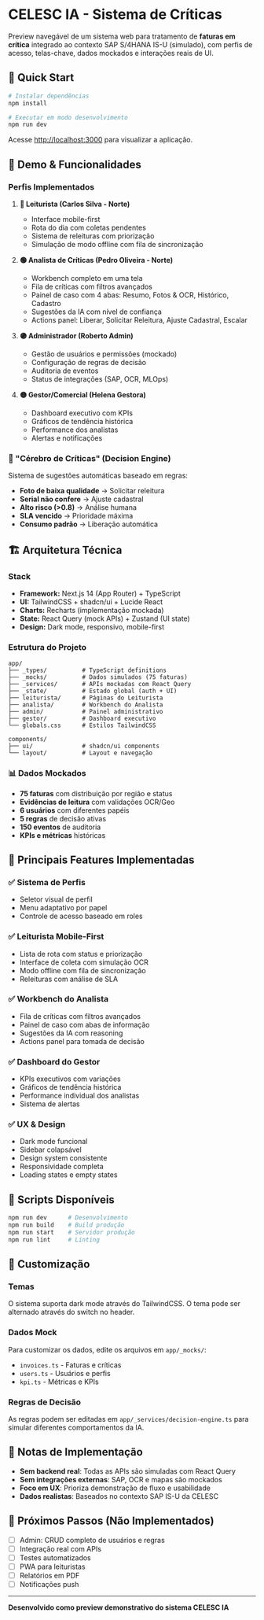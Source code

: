 # CELESC IA - Sistema de Críticas

Preview navegável de um sistema web para tratamento de **faturas em crítica** integrado ao contexto SAP S/4HANA IS-U (simulado), com perfis de acesso, telas-chave, dados mockados e interações reais de UI.

## 🚀 Quick Start

```bash
# Instalar dependências
npm install

# Executar em modo desenvolvimento
npm run dev
```

Acesse [http://localhost:3000](http://localhost:3000) para visualizar a aplicação.

## 📱 Demo & Funcionalidades

### Perfis Implementados

1. **🔵 Leiturista (Carlos Silva - Norte)**
   - Interface mobile-first
   - Rota do dia com coletas pendentes
   - Sistema de releituras com priorização
   - Simulação de modo offline com fila de sincronização

2. **🟢 Analista de Críticas (Pedro Oliveira - Norte)**
   - Workbench completo em uma tela
   - Fila de críticas com filtros avançados
   - Painel de caso com 4 abas: Resumo, Fotos & OCR, Histórico, Cadastro
   - Sugestões da IA com nível de confiança
   - Actions panel: Liberar, Solicitar Releitura, Ajuste Cadastral, Escalar

3. **🟣 Administrador (Roberto Admin)**
   - Gestão de usuários e permissões (mockado)
   - Configuração de regras de decisão
   - Auditoria de eventos
   - Status de integrações (SAP, OCR, MLOps)

4. **🟡 Gestor/Comercial (Helena Gestora)**
   - Dashboard executivo com KPIs
   - Gráficos de tendência histórica
   - Performance dos analistas
   - Alertas e notificações

### 🧠 "Cérebro de Críticas" (Decision Engine)

Sistema de sugestões automáticas baseado em regras:

- **Foto de baixa qualidade** → Solicitar releitura
- **Serial não confere** → Ajuste cadastral
- **Alto risco (>0.8)** → Análise humana
- **SLA vencido** → Prioridade máxima
- **Consumo padrão** → Liberação automática

## 🏗️ Arquitetura Técnica

### Stack

- **Framework:** Next.js 14 (App Router) + TypeScript
- **UI:** TailwindCSS + shadcn/ui + Lucide React
- **Charts:** Recharts (implementação mockada)
- **State:** React Query (mock APIs) + Zustand (UI state)
- **Design:** Dark mode, responsivo, mobile-first

### Estrutura do Projeto

```
app/
├── _types/          # TypeScript definitions
├── _mocks/          # Dados simulados (75 faturas)
├── _services/       # APIs mockadas com React Query
├── _state/          # Estado global (auth + UI)
├── leiturista/      # Páginas do Leiturista
├── analista/        # Workbench do Analista
├── admin/           # Painel administrativo
├── gestor/          # Dashboard executivo
└── globals.css      # Estilos TailwindCSS

components/
├── ui/              # shadcn/ui components
└── layout/          # Layout e navegação
```

### 📊 Dados Mockados

- **75 faturas** com distribuição por região e status
- **Evidências de leitura** com validações OCR/Geo
- **6 usuários** com diferentes papéis
- **5 regras** de decisão ativas
- **150 eventos** de auditoria
- **KPIs e métricas** históricas

## 🎯 Principais Features Implementadas

### ✅ Sistema de Perfis
- Seletor visual de perfil
- Menu adaptativo por papel
- Controle de acesso baseado em roles

### ✅ Leiturista Mobile-First
- Lista de rota com status e priorização
- Interface de coleta com simulação OCR
- Modo offline com fila de sincronização
- Releituras com análise de SLA

### ✅ Workbench do Analista
- Fila de críticas com filtros avançados
- Painel de caso com abas de informação
- Sugestões da IA com reasoning
- Actions panel para tomada de decisão

### ✅ Dashboard do Gestor
- KPIs executivos com variações
- Gráficos de tendência histórica
- Performance individual dos analistas
- Sistema de alertas

### ✅ UX & Design
- Dark mode funcional
- Sidebar colapsável
- Design system consistente
- Responsividade completa
- Loading states e empty states

## 🔧 Scripts Disponíveis

```bash
npm run dev      # Desenvolvimento
npm run build    # Build produção
npm run start    # Servidor produção
npm run lint     # Linting
```

## 🎨 Customização

### Temas
O sistema suporta dark mode através do TailwindCSS. O tema pode ser alternado através do switch no header.

### Dados Mock
Para customizar os dados, edite os arquivos em `app/_mocks/`:
- `invoices.ts` - Faturas e críticas
- `users.ts` - Usuários e perfis
- `kpi.ts` - Métricas e KPIs

### Regras de Decisão
As regras podem ser editadas em `app/_services/decision-engine.ts` para simular diferentes comportamentos da IA.

## 📝 Notas de Implementação

- **Sem backend real**: Todas as APIs são simuladas com React Query
- **Sem integrações externas**: SAP, OCR e mapas são mockados
- **Foco em UX**: Prioriza demonstração de fluxo e usabilidade
- **Dados realistas**: Baseados no contexto SAP IS-U da CELESC

## 🚧 Próximos Passos (Não Implementados)

- [ ] Admin: CRUD completo de usuários e regras
- [ ] Integração real com APIs
- [ ] Testes automatizados
- [ ] PWA para leituristas
- [ ] Relatórios em PDF
- [ ] Notificações push

---

**Desenvolvido como preview demonstrativo do sistema CELESC IA**